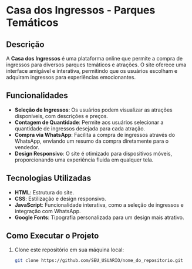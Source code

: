 # Casa dos Ingressos - Parques Temáticos

## Descrição

A **Casa dos Ingressos** é uma plataforma online que permite a compra de ingressos para diversos parques temáticos e atrações. O site oferece uma interface amigável e interativa, permitindo que os usuários escolham e adquiram ingressos para experiências emocionantes.

## Funcionalidades

- **Seleção de Ingressos**: Os usuários podem visualizar as atrações disponíveis, com descrições e preços.
- **Contagem de Quantidade**: Permite aos usuários selecionar a quantidade de ingressos desejada para cada atração.
- **Compra via WhatsApp**: Facilita a compra de ingressos através do WhatsApp, enviando um resumo da compra diretamente para o vendedor.
- **Design Responsivo**: O site é otimizado para dispositivos móveis, proporcionando uma experiência fluida em qualquer tela.

## Tecnologias Utilizadas

- **HTML**: Estrutura do site.
- **CSS**: Estilização e design responsivo.
- **JavaScript**: Funcionalidade interativa, como a seleção de ingressos e integração com WhatsApp.
- **Google Fonts**: Tipografia personalizada para um design mais atrativo.

## Como Executar o Projeto

1. Clone este repositório em sua máquina local:
   ```bash
   git clone https://github.com/SEU_USUARIO/nome_do_repositorio.git
